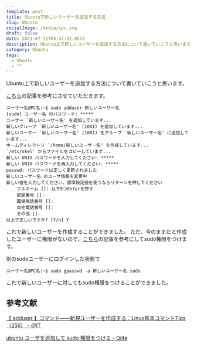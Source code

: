 ```yaml
---
template: post
title: Ubuntuで新しいユーザーを追加する方法
slug: Ubuntu
socialImage: /media/cpu.svg
draft: false
date: 2021-07-11T05:32:52.857Z
description: Ubuntu上で新しいユーザーを追加する方法について書いていこうと思います。
category: Ubuntu
tags:
  - Ubuntu
  - ""
---
```

Ubuntu上で新しいユーザーを追加する方法について書いていこうと思います。

[こちら](https://www.atmarkit.co.jp/ait/articles/1811/08/news037.html)の記事を参考にさせていただきます。

```
ユーザー名@PC名:~$ sudo adduser 新しいユーザー名
[sudo] ユーザー名 のパスワード: *****
ユーザー `新しいユーザー名' を追加しています...
新しいグループ `新しいユーザー名' (1001) を追加しています...
新しいユーザー `新しいユーザー名' (1001) をグループ `新しいユーザー名' に追加しています...
ホームディレクトリ `/home/新しいユーザー名' を作成しています...
`/etc/skel' からファイルをコピーしています...
新しい UNIX パスワードを入力してください: *****
新しい UNIX パスワードを再入力してください: *****
passwd: パスワードは正しく更新されました
新しいユーザー名 のユーザ情報を変更中
新しい値を入力してください。標準設定値を使うならリターンを押してください
	フルネーム []: 以下5つEnterを押す
	部屋番号 []:
	職場電話番号 []:
	自宅電話番号 []:
	その他 []:
以上で正しいですか? [Y/n] Y
```

これで新しいユーザーを作成することができました。
ただ、今のままだと作成したユーザーに権限がないので、[こちら](https://qiita.com/white_aspara25/items/c1b9d02310b4731bfbaa )の記事を参考にしてsudo権限をつけます。

別のsudoユーザーにログインした状態で
```
ユーザー名@PC名:~$ sudo gpasswd -a 新しいユーザー名 sudo
```

これで新しいユーザーに対してもsudo権限をつけることができました。

## 参考文献

[【 adduser 】コマンド――新規ユーザーを作成する：Linux基本コマンドTips（256） - ＠IT](https://www.atmarkit.co.jp/ait/articles/1811/08/news037.html)

[ubuntu ユーザを追加して sudo 権限をつける - Qiita](https://qiita.com/white_aspara25/items/c1b9d02310b4731bfbaa)
